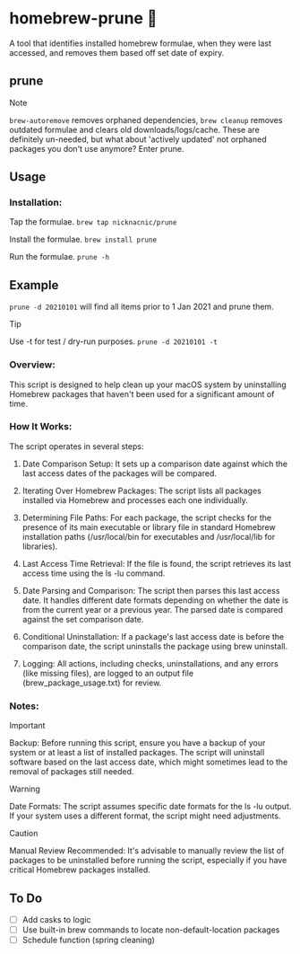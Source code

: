 # homebrew-prune 🍺
A tool that identifies installed homebrew formulae, when they were last accessed, and removes them based off set date of expiry. 

## prune

> [!NOTE]
> ```brew-autoremove``` removes orphaned dependencies, ```brew cleanup``` removes outdated formulae and clears old downloads/logs/cache. These are definitely un-needed, but what about 'actively updated' not orphaned packages you don't use anymore? Enter prune.

## Usage

### Installation:
Tap the formulae.
```brew tap nicknacnic/prune```

Install the formulae.
```brew install prune```

Run the formulae.
```prune -h```

## Example
```prune -d 20210101``` will find all items prior to 1 Jan 2021 and prune them. 

> [!TIP]
> Use -t for test / dry-run purposes. ```prune -d 20210101 -t```

### Overview:
This script is designed to help clean up your macOS system by uninstalling Homebrew packages that haven't been used for a significant amount of time. 

### How It Works:
The script operates in several steps:

1. Date Comparison Setup: It sets up a comparison date against which the last access dates of the packages will be compared.

2. Iterating Over Homebrew Packages: The script lists all packages installed via Homebrew and processes each one individually.

3. Determining File Paths: For each package, the script checks for the presence of its main executable or library file in standard Homebrew installation paths (/usr/local/bin for executables and /usr/local/lib for libraries).

5. Last Access Time Retrieval: If the file is found, the script retrieves its last access time using the ls -lu command.

6. Date Parsing and Comparison: The script then parses this last access date. It handles different date formats depending on whether the date is from the current year or a previous year. The parsed date is compared against the set comparison date.

7. Conditional Uninstallation: If a package's last access date is before the comparison date, the script uninstalls the package using brew uninstall.

8. Logging: All actions, including checks, uninstallations, and any errors (like missing files), are logged to an output file (brew_package_usage.txt) for review.

### Notes:
> [!IMPORTANT]
> Backup: Before running this script, ensure you have a backup of your system or at least a list of installed packages. The script will uninstall software based on the last access date, which might sometimes lead to the removal of packages still needed.

> [!WARNING]
> Date Formats: The script assumes specific date formats for the ls -lu output. If your system uses a different format, the script might need adjustments.

> [!CAUTION]
> Manual Review Recommended: It's advisable to manually review the list of packages to be uninstalled before running the script, especially if you have critical Homebrew packages installed.

## To Do
- [ ] Add casks to logic 
- [ ] Use built-in brew commands to locate non-default-location packages
- [ ] Schedule function (spring cleaning)

